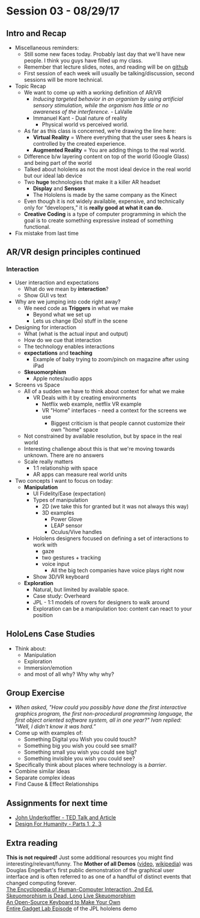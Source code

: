 # Session 03 - 08/29/17


## Intro and Recap
* Miscellaneous reminders:
    * Still some new faces today. Probably last day that we'll have new people. I think you guys have filled up my class.
    * Remember that lecture slides, notes, and reading will be on [github](https://github.com/ivaylopg/Tech421Tech3706)
    * First session of each week will usually be talking/discussion, second sessions will be more technical.
* Topic Recap
    * We want to come up with a working definition of AR/VR
        * _Inducing targeted behavior in an organism by using artificial sensory stimulation, while the organism has little or no awareness of the interference._ - LaValle
        * Immanuel Kant - Dual nature of reality
            * Physical world vs perceived world.
    * As far as this class is concerned, we’re drawing the line here:
        * **Virtual Reality** = Where everything that the user sees & hears is controlled by the created experience. 
        * **Augmented Reality** = You are adding things to the real world.
    * Difference b/w layering content on top of the world (Google Glass) and being part of the world
    * Talked about hololens as not the most ideal device in the real world but our ideal lab device
    * Two **huge** technologies that make it a killer AR headset
        * **Display** and **Sensors**
        * The Hololens is made by the same company as the Kinect
    * Even though it is not widely available, expensive, and technically only for “developers,” it is **really good at what it can do**.
    * **Creative Coding** is a type of computer programming in which the goal is to create something expressive instead of something functional.
* Fix mistake from last time

## AR/VR design principles continued
### Interaction
* User interaction and expectations
    * What do we mean by **interaction**?
    * Show GUI vs text
* Why are we jumping into code right away?
    * We need code as **Triggers** in what we make
        - Beyond what we set up
        - Lets us change (Do) stuff in the scene
* Designing for interaction
    * What (what is the actual input and output)
    * How do we cue that interaction
    * The technology enables interactions
    * **expectations** and **teaching**
        * Example of baby trying to zoom/pinch on magazine after using iPad
    * **Skeuomorphism**
        * Apple notes/audio apps
* Screens vs Space
    * All of a sudden we have to think about context for what we make
        * VR Deals with it by creating environments
            * Netflix web example, netflix VR example
            * VR "Home" interfaces - need a context for the screens we use
                * Biggest criticism is that people cannot customize their own "home" space
    * Not constrained by available resolution, but by space in the real world
    * Interesting challenge about this is that we're moving towards unknown. There are no answers
    * Scale really matters
        * 1:1 relationship with space
        * AR apps can measure real world units
* Two concepts I want to focus on today:
    * **Manipulation**
        * UI Fidelity/Ease (expectation)
        * Types of manipulation
            * 2D (we take this for granted but it was not always this way)
            * 3D examples
                * Power Glove
                * LEAP sensor
                * Oculus/Vive handles
        * Hololens designers focused on defining a set of interactions to work with
            * gaze
            * two gestures + tracking
            * voice input
                * All the big tech companies have voice plays right now
        * Show 3D/VR keyboard
    * **Exploration**
        * Natural, but limited by available space.
        * Case study: Overheard
        * JPL - 1:1 models of rovers for designers to walk around
        * Exploration can be a manipulation too: content can react to your position

## HoloLens Case Studies
* Think about:
    * Manipulation
    * Exploration
    * Immersion/emotion
    * and most of all why? Why why why?

## Group Exercise
* _When asked, "How could you possibly have done the first interactive graphics program, the first non-procedural programming language, the first object oriented software system, all in one year?" Ivan replied: "Well, I didn't know it was hard.”_
* Come up with examples of:
    * Something Digital you Wish you could touch?
    * Something big you wish you could see small?
    * Something small you wish you could see big?
    * Something invisible you wish you could see?
* Specifically think about places where technology is a _barrier_.
* Combine similar ideas
* Separate complex ideas
* Find Cause & Effect Relationships

## Assignments for next time
* [John Underkoffler - TED Talk and Article](https://thenextweb.com/media/2015/08/31/a-stark-future/)
* [Design For Humanity - Parts 1, 2, 3](https://medium.com/swlh/the-future-of-design-is-emotional-5789ccde17aa)

## Extra reading
**This is not required!** Just some additional resources you might find interesting/relevant/funny.
The **Mother of all Demos** ([video](https://www.youtube.com/watch?v=yJDv-zdhzMY), [wikipedia](https://en.wikipedia.org/wiki/The_Mother_of_All_Demos)) was Douglas Engelbart's first public demonstration of the graphical user interface and is often referred to as one of a handful of distinct events that changed computing forever.    
[The Encyclopedia of Human-Computer Interaction, 2nd Ed.](https://www.interaction-design.org/literature/book/the-encyclopedia-of-human-computer-interaction-2nd-ed/human-computer-interaction-brief-intro)    
[Skeuomorphism is Dead, Long Live Skeuomorphism](https://www.interaction-design.org/literature/article/skeuomorphism-is-dead-long-live-skeuomorphism)    
[An Open-Source Keyboard to Make Your Own](http://www.normalvr.com/blog/an-open-source-keyboard-to-make-your-own/)    
[Entire Gadget Lab Episode](https://www.youtube.com/watch?v=IcJ-JuA_K7U) of the JPL hololens demo
